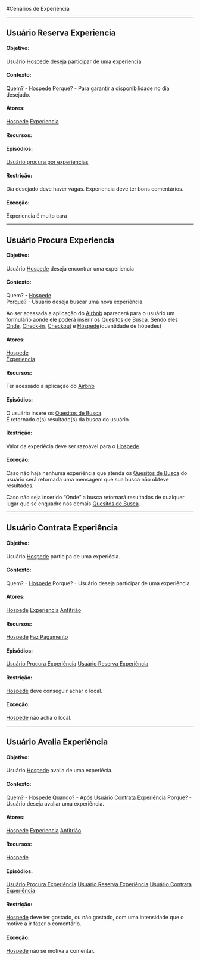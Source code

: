 #Cenários de Experiência

***

## Usuário Reserva Experiencia <a name="RESERVA-EXPERIENCIA"></a>
#### Objetivo:
Usuário [Hospede](lex_geral.md#HOSPEDE) deseja participar de uma experiencia
#### Contexto:
Quem? - [Hospede](lex_geral.md#HOSPEDE)
Porque? - Para garantir a disponibilidade no dia desejado.
#### Atores:
[Hospede](lex_geral.md#HOSPEDE)
[Experiencia](lex_experiencia.md#EXPERIENCIA)
#### Recursos:
#### Episódios:
[Usuário procura por experiencias](#PROCURA-EXPERIENCIA)
#### Restrição:
Dia desejado deve haver vagas.
Experiencia deve ter bons comentários.
#### Exceção:
Experiencia é muito cara

***
## Usuário Procura Experiencia <a name="PROCURA-EXPERIENCIA"></a>
#### Objetivo:
Usuário [Hospede](lex_geral.md#HOSPEDE) deseja encontrar uma experiencia
#### Contexto:
Quem? - [Hospede](lex_geral.md#HOSPEDE)  
Porque? - Usuário deseja buscar uma nova experiência.   

Ao ser acessada a aplicação do [Airbnb](lex_geral.md#AIRBNB) aparecerá para o usuário um formulário aonde ele poderá
inserir os [Quesitos de Busca](). Sendo eles [Onde](lex_geral.md#ONDE), [Check-in](lex_geral.md#CHECKIN), [Checkout](lex_geral.md#CHECKOUT) e [Hóspede](lex_geral.md#HOSPEDE)(quantidade de hópedes)
#### Atores:
[Hospede](lex_geral.md#HOSPEDE)  
[Experiencia](lex_experiencia.md#EXPERIENCIA)
#### Recursos:
Ter acessado a aplicação do [Airbnb](lex_geral.md#AIRBNB)
#### Episódios:
O usuário insere os [Quesitos de Busca](lex_geral.md#QUESITOS).  
É retornado o(s) resultado(s) da busca do usuário.
#### Restrição:
Valor da experiêcia deve ser razoável para o [Hospede](lex_geral.md#HOSPEDE).
#### Exceção:
Caso não haja nenhuma experiência que atenda os [Quesitos de Busca](lex_geral.md#QUESITOS) do usuário será
retornada uma mensagem que sua busca não obteve resultados.  

Caso não seja inserido “Onde” a busca retornará resultados de qualquer lugar que se enquadre
nos demais [Quesitos de Busca](lex_geral.md#QUESITOS).

***
## Usuário Contrata Experiência <a name="CONTRATA-EXPERIENCIA"></a>
#### Objetivo:
Usuário [Hospede](lex_geral.md#HOSPEDE) participa de uma experiêcia.
#### Contexto:
Quem? - [Hospede](lex_geral.md#HOSPEDE)
Porque? - Usuário deseja participar de uma experiência.
#### Atores:
[Hospede](lex_geral.md#HOSPEDE)
[Experiencia](lex_experiencia.md#EXPERIENCIA)
[Anfitrião](lex_geral.md#ANFITRIAO)
#### Recursos:
[Hospede](lex_geral.md#HOSPEDE)
[Faz Pagamento](lex_geral.md#PAGAMENTO)
#### Episódios:
[Usuário Procura Experiência](#PROCURA-EXPERIENCIA)
[Usuário Reserva Experiência](#RESERVA-EXPERIENCIA)
#### Restrição:
[Hospede](lex_geral.md#HOSPEDE) deve conseguir achar o local.
#### Exceção:
[Hospede](lex_geral.md#HOSPEDE) não acha o local.

***
## Usuário Avalia Experiência <a name="AVALIA-EXPERIENCIA"></a>
#### Objetivo:
Usuário [Hospede](lex_geral.md#HOSPEDE) avalia de uma experiêcia.
#### Contexto:
Quem? - [Hospede](lex_geral.md#HOSPEDE)
Quando? - Após [Usuário Contrata Experiência](CONTRATA-EXPERIENCIA)
Porque? - Usuário deseja avaliar uma experiência.
#### Atores:
[Hospede](lex_geral.md#HOSPEDE)
[Experiencia](lex_experiencia.md#EXPERIENCIA)
[Anfitrião](lex_geral.md#ANFITRIAO)
#### Recursos:
[Hospede](lex_geral.md#HOSPEDE)
#### Episódios:
[Usuário Procura Experiência](#PROCURA-EXPERIENCIA)
[Usuário Reserva Experiência](#RESERVA-EXPERIENCIA)
[Usuário Contrata Experiência](CONTRATA-EXPERIENCIA)
#### Restrição:
[Hospede](lex_geral.md#HOSPEDE) deve ter gostado, ou não gostado, com uma intensidade que o motive a ir fazer o comentário.
#### Exceção:
[Hospede](lex_geral.md#HOSPEDE) não se motiva a comentar.

